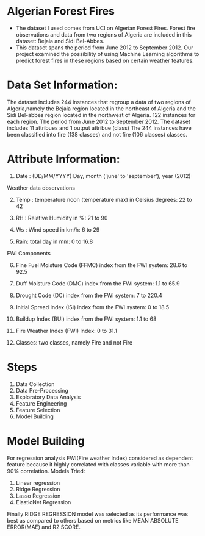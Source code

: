 # Algerian Forest Fires

* The dataset I used comes from UCI on Algerian Forest Fires. Forest fire observations and data from two regions of Algeria are included in this dataset: Bejaia and Sidi Bel-Abbes.
* This dataset spans the period from June 2012 to September 2012. Our project examined the possibility of using Machine Learning algorithms to predict forest fires in these regions based on certain weather features.

# Data Set Information:

The dataset includes 244 instances that regroup a data of two regions of Algeria,namely the
Bejaia region located in the northeast of Algeria and the Sidi Bel-abbes region located in the northwest of Algeria.
122 instances for each region.
The period from June 2012 to September 2012.
The dataset includes 11 attribues and 1 output attribue (class)
The 244 instances have been classified into fire (138 classes) and not fire (106 classes) classes.


# Attribute Information:

1. Date : (DD/MM/YYYY) Day, month ('june' to 'september'), year (2012)

Weather data observations

2. Temp : temperature noon (temperature max) in Celsius degrees: 22 to 42

3. RH : Relative Humidity in %: 21 to 90

4. Ws : Wind speed in km/h: 6 to 29

5. Rain: total day in mm: 0 to 16.8

FWI Components

6. Fine Fuel Moisture Code (FFMC) index from the FWI system: 28.6 to 92.5

7. Duff Moisture Code (DMC) index from the FWI system: 1.1 to 65.9

8. Drought Code (DC) index from the FWI system: 7 to 220.4

9. Initial Spread Index (ISI) index from the FWI system: 0 to 18.5

10. Buildup Index (BUI) index from the FWI system: 1.1 to 68

11. Fire Weather Index (FWI) Index: 0 to 31.1

12. Classes: two classes, namely Fire and not Fire

# Steps

1. Data Collection
2. Data Pre-Processing
3. Exploratory Data Analysis
4. Feature Engineering
5. Feature Selection
6. Model Building

# Model Building

For regression analysis FWI(Fire weather Index) considered as dependent feature because it highly correlated with classes variable with more than 90% correlation.
Models Tried:

1. Linear regression
2. Ridge Regression
3. Lasso Regression
4. ElasticNet Regression

Finally RIDGE REGRESSION model was selected as its performance was best as compared to others based on metrics like MEAN ABSOLUTE ERROR(MAE) and R2 SCORE.

